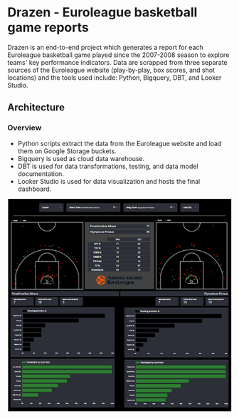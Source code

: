 # Drazen - Euroleague basketball game reports
Drazen is an end-to-end project which generates a report for each Euroleague basketball game played since the 2007-2008 season to explore teams' key performance indicators.
Data are scrapped from three separate sources of the Euroleague website (play-by-play, box scores, and shot locations) and the tools used include: Python, Bigquery, DBT, and Looker Studio.

## Architecture 

### Overview

* Python scripts extract the data from the Euroleague website and load them on Google Storage buckets.
* Bigquery is used as cloud data warehouse.
* DBT is used for data transformations, testing, and data model documentation.
* Looker Studio is used for data visualization and hosts the final dashboard.

![title](img/game_report_dashboard.png)
